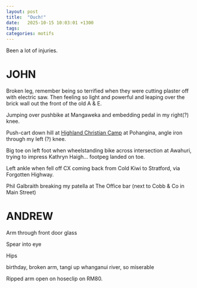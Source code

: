 ```yaml
---
layout: post
title:  "Ouch!"
date:   2025-10-15 10:03:01 +1300
tags: 
categories: motifs
---
```


Been a lot of injuries.

# JOHN

Broken leg, remember being so terrified when they were cutting plaster off with electric saw. Then feeling so light and powerful and leaping over the brick wall out the front of the old A & E.

Jumping over pushbike at Mangaweka and embedding pedal in my right(?) knee.

Push-cart down hill at [Highland Christian Camp](https://www.highlandhome.co.nz/) at Pohangina, angle iron through my left (?) knee.

Big toe on left foot when wheelstanding bike across intersection at Awahuri, trying to impress Kathryn Haigh... footpeg landed on toe.

Left ankle when fell off CX coming back from Cold Kiwi to Stratford, via Forgotten Highway.

Phil Galbraith breaking my patella at The Office bar (next to Cobb & Co in Main Street)

# ANDREW

Arm through front door glass

Spear into eye

Hips

birthday, broken arm, tangi up whanganui river, so miserable

Ripped arm open on hoseclip on RM80.



